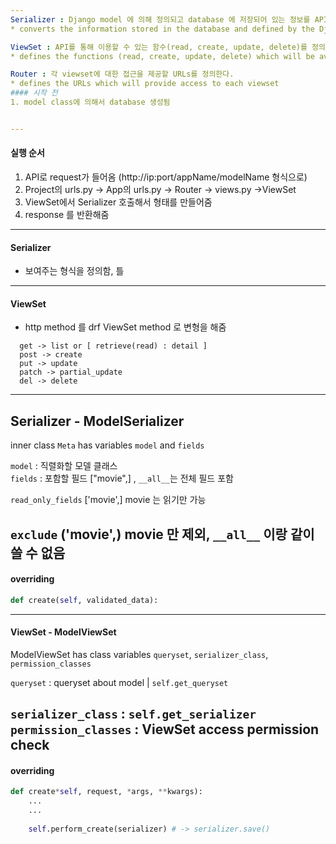 ```yaml
---
Serializer : Django model 에 의해 정의되고 database 에 저장되어 있는 정보를 API를 통해 보다 쉽게 전송할 수 있는 형식으로 변환한다.
* converts the information stored in the database and defined by the Django models into a format which is more easily transmitted via an API

ViewSet : API를 통해 이용할 수 있는 함수(read, create, update, delete)를 정의한다.
* defines the functions (read, create, update, delete) which will be available via the API

Router : 각 viewset에 대한 접근을 제공할 URLs를 정의한다.
* defines the URLs which will provide access to each viewset
#### 시작 전
1. model class에 의해서 database 생성됨


---
```

#### 실행 순서
 1. API로 request가 들어옴 (http://ip:port/appName/modelName 형식으로)
 2. Project의 urls.py -> App의 urls.py -> Router -> views.py ->ViewSet
 3. ViewSet에서 Serializer 호출해서 형태를 만들어줌
 4. response 를 반환해줌
---
#### Serializer
 * 보여주는 형식을 정의함, 틀
---
#### ViewSet
 * http method 를 drf ViewSet method 로 변형을 해줌
 ~~~
   get -> list or [ retrieve(read) : detail ]
   post -> create
   put -> update
   patch -> partial_update
   del -> delete
 ~~~
---
 Serializer - ModelSerializer
----
inner class `Meta` has variables `model` and `fields`            

`model` : 직렬화할 모델 클래스   
  `fields` : 포함할 필드 ["movie",] ,  `__all__`는 전체 필드 포함
  
  `read_only_fields` ['movie',] movie 는 읽기만 가능
  
  `exclude` ('movie',)  movie 만 제외, `__all__` 이랑 같이 쓸 수 없음
  ---
#### overriding
```python
def create(self, validated_data):
```  

 ---
 #### ViewSet - ModelViewSet

ModelViewSet has class variables `queryset`, `serializer_class`, `permission_classes`

`queryset` : queryset about model | `self.get_queryset`

`serializer_class` : `self.get_serializer`
`permission_classes` : ViewSet access permission check
---
#### overriding
```python
def create*self, request, *args, **kwargs): 
    ...
    ...
    
    self.perform_create(serializer) # -> serializer.save()
    

```